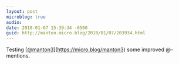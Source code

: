 ```yaml
---
layout: post
microblog: true
audio: 
date: 2018-01-07 15:39:34 -0500
guid: http://manton.micro.blog/2018/01/07/203934.html
---
```

Testing [[@manton3](https://micro.blog/manton3)](https://micro.blog/manton3) some improved @-mentions.
